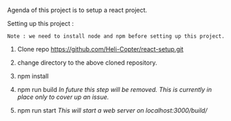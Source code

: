 Agenda of this project is to setup a react project.

Setting up this project : 

    Note : we need to install node and npm before setting up this project.
    
1. Clone repo https://github.com/Heli-Copter/react-setup.git

2. change directory to the above cloned repository.

3. npm install

4. npm run build _In future this step will be removed. This is currently in place only to cover up an issue._

5. npm run start _This will start a web server on localhost:3000/build/_